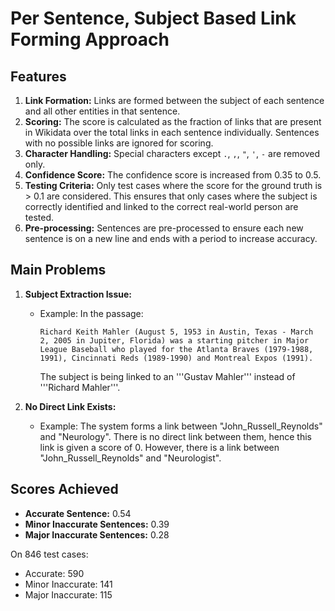 # Per Sentence, Subject Based Link Forming Approach

## Features 

1. **Link Formation:** Links are formed between the subject of each sentence and all other entities in that sentence.
2. **Scoring:** The score is calculated as the fraction of links that are present in Wikidata over the total links in each sentence individually. Sentences with no possible links are ignored for scoring.
3. **Character Handling:** Special characters except `.`, `,`, `"`, `'`, `-` are removed only.
4. **Confidence Score:** The confidence score is increased from 0.35 to 0.5.
5. **Testing Criteria:** Only test cases where the score for the ground truth is > 0.1 are considered. This ensures that only cases where the subject is correctly identified and linked to the correct real-world person are tested.
6. **Pre-processing:** Sentences are pre-processed to ensure each new sentence is on a new line and ends with a period to increase accuracy.

## Main Problems

1. **Subject Extraction Issue:**
   - Example: In the passage:
     ```
     Richard Keith Mahler (August 5, 1953 in Austin, Texas - March 2, 2005 in Jupiter, Florida) was a starting pitcher in Major League Baseball who played for the Atlanta Braves (1979-1988, 1991), Cincinnati Reds (1989-1990) and Montreal Expos (1991).
     ```
     The subject is being linked to an '''Gustav Mahler''' instead of '''Richard Mahler'''.

2. **No Direct Link Exists:**
   - Example: The system forms a link between "John_Russell_Reynolds" and "Neurology". There is no direct link between them, hence this link is given a score of 0. However, there is a link between "John_Russell_Reynolds" and "Neurologist".

## Scores Achieved

- **Accurate Sentence:** 0.54
- **Minor Inaccurate Sentences:** 0.39
- **Major Inaccurate Sentences:** 0.28

On 846 test cases:
- Accurate: 590
- Minor Inaccurate: 141
- Major Inaccurate: 115

